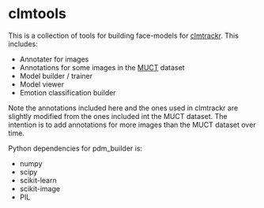 clmtools
======

This is a collection of tools for building face-models for [clmtrackr](http://github.com/auduno/clmtrackr/). This includes:
* Annotater for images
* Annotations for some images in the [MUCT](www.milbo.org/muct/) dataset
* Model builder / trainer
* Model viewer
* Emotion classification builder

Note the annotations included here and the ones used in clmtrackr are slightly modified from the ones included int the MUCT dataset. The intention is to add annotations for more images than the MUCT dataset over time.

Python dependencies for pdm_builder is:
* numpy
* scipy
* scikit-learn
* scikit-image
* PIL